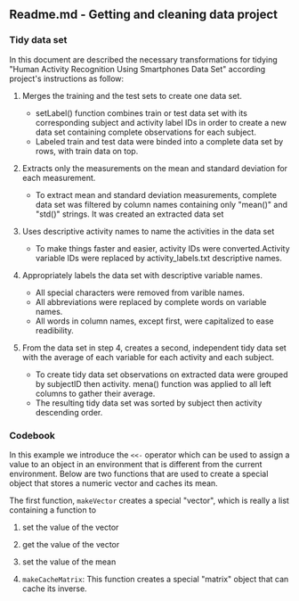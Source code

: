 ## Readme.md - Getting and cleaning data project
### Tidy data set

In this document are described the necessary transformations for tidying 
"Human Activity Recognition Using Smartphones Data Set" according project's 
instructions as follow:

1. Merges the training and the test sets to create one data set.

   * setLabel() function combines train or test data set with its corresponding subject
   and activity label IDs in order to create a new data set containing complete observations
   for each subject.
   * Labeled train and test data were binded into a complete data set by rows, with train data on top.
 
2. Extracts only the measurements on the mean and standard deviation for each measurement. 

   *  To extract mean and standard deviation measurements, complete data set was filtered
   by column names containing only "mean()" and "std()" strings. It was created an extracted data set
   
3. Uses descriptive activity names to name the activities in the data set

   *  To make things faster and easier, activity IDs were converted.Activity 
   variable IDs were replaced by activity_labels.txt descriptive names. 
   
4. Appropriately labels the data set with descriptive variable names. 

   * All special characters were removed from varible names.
   * All abbreviations were replaced by complete words on variable names.
   * All words in column names, except first, were capitalized to ease 
   readibility.

5. From the data set in step 4, creates a second, independent tidy data set 
   with the average of each variable for each activity and each subject. 
   
   *  To create tidy data set observations on extracted data were grouped by 
   subjectID then activity. mena() function was applied to all left columns
   to gather their average.
   *  The resulting tidy data set was sorted by subject then activity descending
   order.

### Codebook

In this example we introduce the `<<-` operator which can be used to
assign a value to an object in an environment that is different from the
current environment. Below are two functions that are used to create a
special object that stores a numeric vector and caches its mean.

The first function, `makeVector` creates a special "vector", which is
really a list containing a function to

1.  set the value of the vector
2.  get the value of the vector
3.  set the value of the mean

1.  `makeCacheMatrix`: This function creates a special "matrix" object
    that can cache its inverse.
